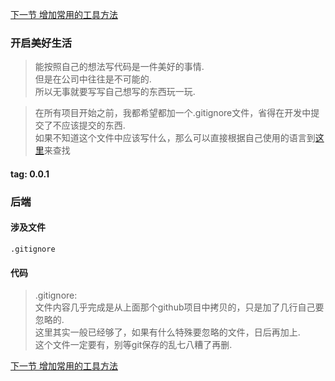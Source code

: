 [下一节 增加常用的工具方法](https://github.com/bxxfighting/rurality/blob/master/how/to/do/1/2.md)  

### 开启美好生活
> 能按照自己的想法写代码是一件美好的事情.  
> 但是在公司中往往是不可能的.  
> 所以无事就要写写自己想写的东西玩一玩.  

> 在所有项目开始之前，我都希望都加一个.gitignore文件，省得在开发中提交了不应该提交的东西.  
> 如果不知道这个文件中应该写什么，那么可以直接根据自己使用的语言到[这里](https://github.com/github/gitignore)来查找  

#### tag: 0.0.1

### 后端

#### 涉及文件
```
.gitignore
```

#### 代码
> .gitignore:  
> 文件内容几乎完成是从上面那个github项目中拷贝的，只是加了几行自己要忽略的.  
> 这里其实一般已经够了，如果有什么特殊要忽略的文件，日后再加上.  
> 这个文件一定要有，别等git保存的乱七八糟了再删.  

[下一节 增加常用的工具方法](https://github.com/bxxfighting/rurality/blob/master/how/to/do/1/2.md)  
